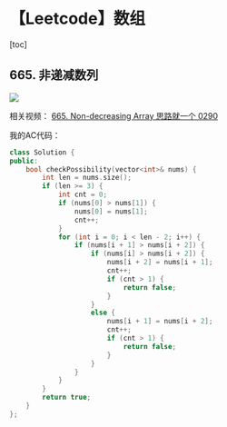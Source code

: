 # 【Leetcode】数组



[toc]



## 665. 非递减数列

![](D:\Notes\Leetcode\Leetcode.assets\665.png)

相关视频：
[665. Non-decreasing Array 思路就一个 0290](https://www.youtube.com/watch?v=oURS2fk4T-w)

我的AC代码：

```c++
class Solution {
public:
	bool checkPossibility(vector<int>& nums) {
		int len = nums.size();
		if (len >= 3) {
			int cnt = 0;
			if (nums[0] > nums[1]) {
				nums[0] = nums[1];
				cnt++;
			}
			for (int i = 0; i < len - 2; i++) {
				if (nums[i + 1] > nums[i + 2]) {
					if (nums[i] > nums[i + 2]) {
						nums[i + 2] = nums[i + 1];
						cnt++;
						if (cnt > 1) {
							return false;
						}
					}
					else {
						nums[i + 1] = nums[i + 2];
						cnt++;
						if (cnt > 1) {
							return false;
						}
					}
				}
			}
		}
		return true;		
	}
};
```

